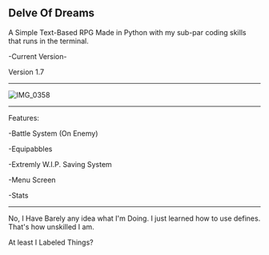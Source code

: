 Delve Of Dreams
---------------

A Simple Text-Based RPG Made in Python with my sub-par coding skills that runs in the terminal.

-Current Version-

Version 1.7

-------------------------------------------------------------------------------
![IMG_0358](https://github.com/user-attachments/assets/624f8b19-9550-44df-bb91-32727249431e)

-------------------------------------------------------------------------------
Features:

-Battle System (On Enemy)

-Equipabbles

-Extremly W.I.P. Saving System

-Menu Screen

-Stats

------------------------------------------

No, I Have Barely any idea what I'm Doing. I just learned how to use defines. That's how unskilled I am.

At least I Labeled Things?
